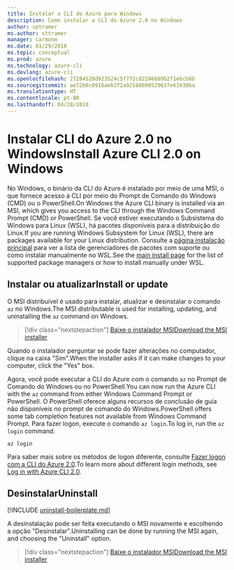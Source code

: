 ```yaml
---
title: Instalar a CLI do Azure para Windows
description: Como instalar a CLI do Azure 2.0 no Windows
author: sptramer
ms.author: sttramer
manager: carmonm
ms.date: 01/29/2018
ms.topic: conceptual
ms.prod: azure
ms.technology: azure-cli
ms.devlang: azure-cli
ms.openlocfilehash: 27284520d923524c5f772c82246889b2f1e6cb8b
ms.sourcegitcommit: ae72b6c8916aeb372a92188090529037e63930ba
ms.translationtype: HT
ms.contentlocale: pt-BR
ms.lasthandoff: 04/28/2018
---
```

# <a name="install-azure-cli-20-on-windows"></a><span data-ttu-id="9d107-103">Instalar CLI do Azure 2.0 no Windows</span><span class="sxs-lookup"><span data-stu-id="9d107-103">Install Azure CLI 2.0 on Windows</span></span>

<span data-ttu-id="9d107-104">No Windows, o binário da CLI do Azure é instalado por meio de uma MSI, o que fornece acesso à CLI por meio do Prompt de Comando do Windows (CMD) ou o PowerShell.</span><span class="sxs-lookup"><span data-stu-id="9d107-104">On Windows the Azure CLI binary is installed via an MSI, which gives you access to the CLI through the Windows Command Prompt (CMD) or PowerShell.</span></span>
<span data-ttu-id="9d107-105">Se você estiver executando o Subsistema do Windows para Linux (WSL), há pacotes disponíveis para a distribuição do Linux.</span><span class="sxs-lookup"><span data-stu-id="9d107-105">If you are running Windows Subsystem for Linux (WSL), there are packages available for your Linux distribution.</span></span> <span data-ttu-id="9d107-106">Consulte a [página instalação principal](install-azure-cli.md) para ver a lista de gerenciadores de pacotes com suporte ou como instalar manualmente no WSL.</span><span class="sxs-lookup"><span data-stu-id="9d107-106">See the [main install page](install-azure-cli.md) for the list of supported package managers or how to install manually under WSL.</span></span>

## <a name="install-or-update"></a><span data-ttu-id="9d107-107">Instalar ou atualizar</span><span class="sxs-lookup"><span data-stu-id="9d107-107">Install or update</span></span>

<span data-ttu-id="9d107-108">O MSI distribuível é usado para instalar, atualizar e desinstalar o comando `az` no Windows.</span><span class="sxs-lookup"><span data-stu-id="9d107-108">The MSI distributable is used for installing, updating, and uninstalling the `az` command on Windows.</span></span>

> [!div class="nextstepaction"]
> [<span data-ttu-id="9d107-109">Baixe o instalador MSI</span><span class="sxs-lookup"><span data-stu-id="9d107-109">Download the MSI installer</span></span>](https://aka.ms/installazurecliwindows)

<span data-ttu-id="9d107-110">Quando o instalador perguntar se pode fazer alterações no computador, clique na caixa "Sim".</span><span class="sxs-lookup"><span data-stu-id="9d107-110">When the installer asks if it can make changes to your computer, click the "Yes" box.</span></span>

<span data-ttu-id="9d107-111">Agora, você pode executar a CLI do Azure com o comando `az` no Prompt de Comando do Windows ou no PowerShell.</span><span class="sxs-lookup"><span data-stu-id="9d107-111">You can now run the Azure CLI with the `az` command from either Windows Command Prompt or PowerShell.</span></span> <span data-ttu-id="9d107-112">O PowerShell oferece alguns recursos de conclusão de guia não disponíveis no prompt de comando do Windows.</span><span class="sxs-lookup"><span data-stu-id="9d107-112">PowerShell offers some tab completion features not available from Windows Command Prompt.</span></span> <span data-ttu-id="9d107-113">Para fazer logon, execute o comando `az login`.</span><span class="sxs-lookup"><span data-stu-id="9d107-113">To log in, run the `az login` command.</span></span>

```azurecli
az login
```

<span data-ttu-id="9d107-114">Para saber mais sobre os métodos de logon diferente, consulte [Fazer logon com a CLI do Azure 2.0](authenticate-azure-cli.md).</span><span class="sxs-lookup"><span data-stu-id="9d107-114">To learn more about different login methods, see [Log in with Azure CLI 2.0](authenticate-azure-cli.md).</span></span>

## <a name="uninstall"></a><span data-ttu-id="9d107-115">Desinstalar</span><span class="sxs-lookup"><span data-stu-id="9d107-115">Uninstall</span></span>

[!INCLUDE [uninstall-boilerplate.md](includes/uninstall-boilerplate.md)]

<span data-ttu-id="9d107-116">A desinstalação pode ser feita executando o MSI novamente e escolhendo a opção "Desinstalar".</span><span class="sxs-lookup"><span data-stu-id="9d107-116">Uninstalling can be done by running the MSI again, and choosing the "Uninstall" option.</span></span>

> [!div class="nextstepaction"]
> [<span data-ttu-id="9d107-117">Baixe o instalador MSI</span><span class="sxs-lookup"><span data-stu-id="9d107-117">Download the MSI installer</span></span>](https://aka.ms/installazurecliwindows)
